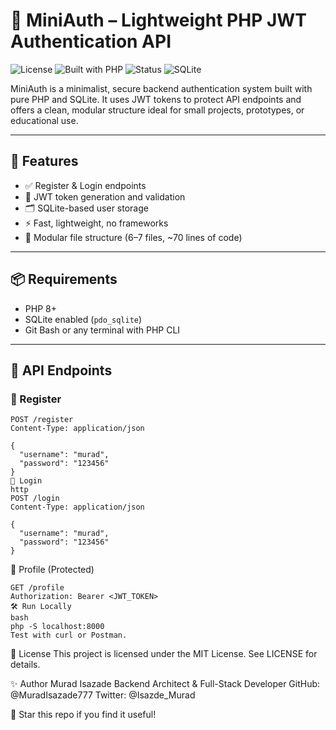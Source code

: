 # 🔐 MiniAuth – Lightweight PHP JWT Authentication API

![License](https://img.shields.io/badge/license-MIT-blue.svg)
![Built with PHP](https://img.shields.io/badge/built%20with-PHP%208-orange)
![Status](https://img.shields.io/badge/status-active-success)
![SQLite](https://img.shields.io/badge/storage-SQLite-lightgrey)

MiniAuth is a minimalist, secure backend authentication system built with pure PHP and SQLite. It uses JWT tokens to protect API endpoints and offers a clean, modular structure ideal for small projects, prototypes, or educational use.

---

## 🚀 Features

- ✅ Register & Login endpoints
- 🔐 JWT token generation and validation
- 🗂️ SQLite-based user storage
- ⚡ Fast, lightweight, no frameworks
- 📁 Modular file structure (6–7 files, ~70 lines of code)

---


## 📦 Requirements

- PHP 8+
- SQLite enabled (`pdo_sqlite`)
- Git Bash or any terminal with PHP CLI

---

## 🧪 API Endpoints

### 🔐 Register
```http
POST /register
Content-Type: application/json

{
  "username": "murad",
  "password": "123456"
}
🔑 Login
http
POST /login
Content-Type: application/json

{
  "username": "murad",
  "password": "123456"
}
```

👤 Profile (Protected)
```http
GET /profile
Authorization: Bearer <JWT_TOKEN>
🛠️ Run Locally
bash
php -S localhost:8000
Test with curl or Postman.
```
📄 License
This project is licensed under the MIT License. See LICENSE for details.

✨ Author
Murad Isazade Backend Architect & Full-Stack Developer 
GitHub: @MuradIsazade777
Twitter: @Isazde_Murad

🌟 Star this repo if you find it useful!
